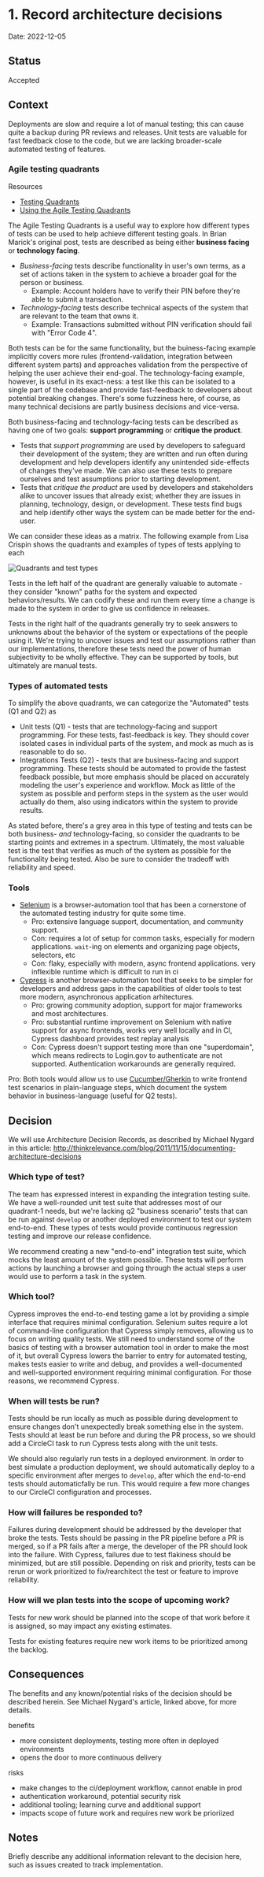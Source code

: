 # 1. Record architecture decisions

Date: 2022-12-05

## Status

Accepted

## Context

Deployments are slow and require a lot of manual testing; this can cause quite a backup during PR reviews and releases. Unit tests are valuable for fast feedback close to the code, but we are lacking broader-scale automated testing of features.

### Agile testing quadrants

Resources
* [Testing Quadrants](http://www.exampler.com/old-blog/2003/08/22/#agile-testing-project-2)
* [Using the Agile Testing Quadrants](https://lisacrispin.com/2011/11/08/using-the-agile-testing-quadrants/)

The Agile Testing Quadrants is a useful way to explore how different types of tests can be used to help achieve different testing goals. In Brian Marick's original post, tests are described as being either **business facing** or **technology facing**.

* _Business-facing_ tests describe functionality in user's own terms, as a set of actions taken in the system to achieve a broader goal for the person or business.
   * Example: Account holders have to verify their PIN before they're able to submit a transaction.
* _Technology-facing_ tests describe technical aspects of the system that are relevant to the team that owns it.
   * Example: Transactions submitted without PIN verification should fail with "Error Code 4".

Both tests can be for the same functionality, but the buiness-facing example implicitly covers more rules (frontend-validation, integration between different system parts) and approaches validation from the perspective of helping the user achieve their end-goal. The technology-facing example, however, is useful in its exact-ness: a test like this can be isolated to a single part of the codebase and provide fast-feedback to developers about potential breaking changes. There's some fuzziness here, of course, as many technical decisions are partly business decisions and vice-versa.


Both business-facing and technology-facing tests can be described as having one of two goals: **support programming** or **critique the product**.

* Tests that _support programming_ are used by developers to safeguard their development of the system; they are written and run often during development and help developers identify any unintended side-effects of changes they've made. We can also use these tests to prepare ourselves and test assumptions prior to starting development.
* Tests that _critique the product_ are used by developers and stakeholders alike to uncover issues that already exist; whether they are issues in planning, technology, design, or development. These tests find bugs and help identify other ways the system can be made better for the end-user.


We can consider these ideas as a matrix. The following example from Lisa Crispin shows the quadrants and examples of types of tests applying to each

![Quadrants and test types](http://www.exampler.com/testing-com/blog/agile/test-matrix.jpg)

Tests in the left half of the quadrant are generally valuable to automate - they consider "known" paths for the system and expected behaviors/results. We can codify these and run them every time a change is made to the system in order to give us confidence in releases.

Tests in the right half of the quadrants generally try to seek answers to unknowns about the behavior of the system or expectations of the people using it. We're trying to uncover issues and test our assumptions rather than our implementations, therefore these tests need the power of human subjectivity to be wholly effective. They can be supported by tools, but ultimately are manual tests.

### Types of automated tests

To simplify the above quadrants, we can categorize the "Automated" tests (Q1 and Q2) as

* Unit tests (Q1) - tests that are technology-facing and support programming. For these tests, fast-feedback is key. They should cover isolated cases in individual parts of the system, and mock as much as is reasonable to do so.
* Integrations Tests (Q2) - tests that are business-facing and support programming. These tests should be automated to provide the fastest feedback possible, but more emphasis should be placed on accurately modeling the user's experience and workflow. Mock as little of the system as possible and perform steps in the system as the user would actually do them, also using indicators within the system to provide results.

As stated before, there's a grey area in this type of testing and tests can be both business- _and_ technology-facing, so consider the quadrants to be starting points and extremes in a spectrum. Ultimately, the most valuable test is the test that verifies as much of the system as possible for the functionality being tested. Also be sure to consider the tradeoff with reliability and speed.

### Tools

* [Selenium](https://www.selenium.dev/) is a browser-automation tool that has been a cornerstone of the automated testing industry for quite some time.
   * Pro: extensive language support, documentation, and community support.
   * Con: requires a lot of setup for common tasks, especially for modern applications. `wait`-ing on elements and organizing page objects, selectors, etc
   * Con: flaky, especially with modern, async frontend applications. very inflexible runtime which is difficult to run in ci
* [Cypress](https://www.cypress.io/) is another browser-automation tool that seeks to be simpler for developers and address gaps in the capabilities of older tools to test more modern, asynchronous application arhitectures.
   * Pro: growing community adoption, support for major frameworks and most architectures.
   * Pro: substantial runtime improvement on Selenium with native support for async frontends, works very well locally and in CI, Cypress dashboard provides test replay analysis
   * Con: Cypress doesn't support testing more than one "superdomain", which means redirects to Login.gov to authenticate are not supported. Authentication workarounds are generally required.

Pro: Both tools would allow us to use [Cucumber/Gherkin](https://cucumber.io/docs/gherkin/) to write frontend test scenarios in plain-language steps, which document the system behavior in business-language (useful for Q2 tests).



## Decision

We will use Architecture Decision Records, as described by Michael Nygard in this article: http://thinkrelevance.com/blog/2011/11/15/documenting-architecture-decisions

### Which type of test?

The team has expressed interest in expanding the integration testing suite. We have a well-rounded unit test suite that addresses most of our quadrant-1 needs, but we're lacking q2 "business scenario" tests that can be run against `develop` or another deployed environment to test our system end-to-end. These types of tests would provide continuous regression testing and improve our release confidence.

We recommend creating a new "end-to-end" integration test suite, which mocks the least amount of the system possible. These tests will perform actions by launching a browser and going through the actual steps a user would use to perform a task in the system.

### Which tool?

Cypress improves the end-to-end testing game a lot by providing a simple interface that requires minimal configuration. Selenium suites require a lot of command-line configuration that Cypress simply removes, allowing us to focus on writing quality tests. We still need to understand some of the basics of testing with a browser automation tool in order to make the most of it, but overall Cypress lowers the barrier to entry for automated testing, makes tests easier to write and debug, and provides a well-documented and well-supported environment requiring minimal configuration. For those reasons, we recommend Cypress.

### When will tests be run?

Tests should be run locally as much as possible during development to ensure changes don't unexpectedly break something else in the system. Tests should at least be run before and during the PR process, so we should add a CircleCI task to run Cypress tests along with the unit tests.

We should also regularly run tests in a deployed environment. In order to best simulate a production deployment, we should automatically deploy to a specific environment after merges to `develop`, after which the end-to-end tests should automaticfally be run. This would require a few more changes to our CircleCI configuration and processes.

### How will failures be responded to?

Failures during development should be addressed by the developer that broke the tests. Tests should be passing in the PR pipeline before a PR is merged, so if a PR fails after a merge, the developer of the PR should look into the failure. With Cypress, failures due to test flakiness should be minimized, but are still possible. Depending on risk and priority, tests can be rerun or work prioritized to fix/rearchitect the test or feature to improve reliability.

### How will we plan tests into the scope of upcoming work?

Tests for new work should be planned into the scope of that work before it is assigned, so may impact any existing estimates.

Tests for existing features require new work items to be prioritized among the backlog.

## Consequences

The benefits and any known/potential risks of the decision should be described herein. See Michael Nygard's article, linked above, for more details.

benefits
- more consistent deployments, testing more often in deployed environments
- opens the door to more continuous delivery

risks
- make changes to the ci/deployment workflow, cannot enable in prod
- authentication workaround, potential security risk
- additional tooling; learning curve and additional support
- impacts scope of future work and requires new work be prioriized

## Notes

Briefly describe any additional information relevant to the decision here, such as issues created to track implementation. 
